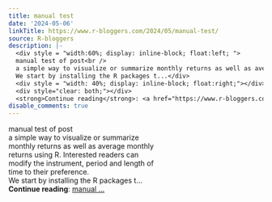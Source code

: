 ```yaml
---
title: manual test
date: '2024-05-06'
linkTitle: https://www.r-bloggers.com/2024/05/manual-test/
source: R-bloggers
description: |-
  <div style = "width:60%; display: inline-block; float:left; ">
  manual test of post<br />
  a simple way to visualize or summarize monthly returns as well as average monthly returns using R. Interested readers can modify the instrument, period and length of time to their preference.<br />
  We start by installing the R packages t...</div>
  <div style = "width: 40%; display: inline-block; float:right;"></div>
  <div style="clear: both;"></div>
  <strong>Continue reading</strong>: <a href="https://www.r-bloggers.com/2024/05/manual-test/">manual ...
disable_comments: true
---
```

<div style = "width:60%; display: inline-block; float:left; ">
manual test of post<br />
a simple way to visualize or summarize monthly returns as well as average monthly returns using R. Interested readers can modify the instrument, period and length of time to their preference.<br />
We start by installing the R packages t...</div>
<div style = "width: 40%; display: inline-block; float:right;"></div>
<div style="clear: both;"></div>
<strong>Continue reading</strong>: <a href="https://www.r-bloggers.com/2024/05/manual-test/">manual ...